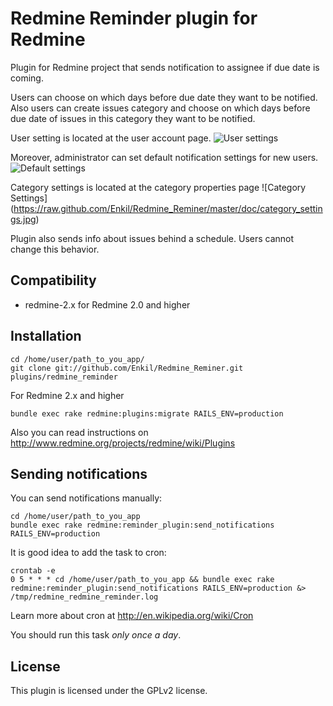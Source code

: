 # Redmine Reminder plugin for Redmine 

Plugin for Redmine project that sends notification to assignee if due date is coming.

Users can choose on which days before due date they want to be notified.
Also users can create issues category and choose on which days before due date of issues in this category they want to be notified.

User setting is located at the user account page.
![User settings](https://raw.github.com/Enkil/Redmine_Reminer/master/doc/user_settings.png)


Moreover, administrator can set default notification settings for new users.
![Default settings](https://raw.github.com/Enkil/Redmine_Reminer/master/doc/default_settings.png)

Category settings is located at the category properties page
![Category Settings] (https://raw.github.com/Enkil/Redmine_Reminer/master/doc/category_settings.jpg)

Plugin also sends info about issues behind a schedule.
Users cannot change this behavior.


## Compatibility

* redmine-2.x for Redmine 2.0 and higher

## Installation

    cd /home/user/path_to_you_app/
    git clone git://github.com/Enkil/Redmine_Reminer.git plugins/redmine_reminder

For Redmine 2.x and higher

    bundle exec rake redmine:plugins:migrate RAILS_ENV=production

Also you can read instructions on http://www.redmine.org/projects/redmine/wiki/Plugins

## Sending notifications
You can send notifications manually:

    cd /home/user/path_to_you_app
    bundle exec rake redmine:reminder_plugin:send_notifications RAILS_ENV=production

It is good idea to add the task to cron:

    crontab -e
    0 5 * * * cd /home/user/path_to_you_app && bundle exec rake redmine:reminder_plugin:send_notifications RAILS_ENV=production &> /tmp/redmine_redmine_reminder.log

Learn more about cron at http://en.wikipedia.org/wiki/Cron

You should run this task *only* *once* *a* *day*.

## License

This plugin is licensed under the GPLv2 license.
